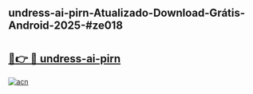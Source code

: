 ## undress-ai-pirn-Atualizado-Download-Grátis-Android-2025-#ze018

# <h2><a href="https://ainizakaria.my?title=undress-ai-pirn&ref=20M">🔗👉 🔴 undress-ai-pirn</a></h2>

[![acn](https://github.com/user-attachments/assets/0f9c940e-d8b0-45ae-aac7-cd30a18b3e1c)](https://ainizakaria.my?title=undress-ai-pirn&ref=20M)

